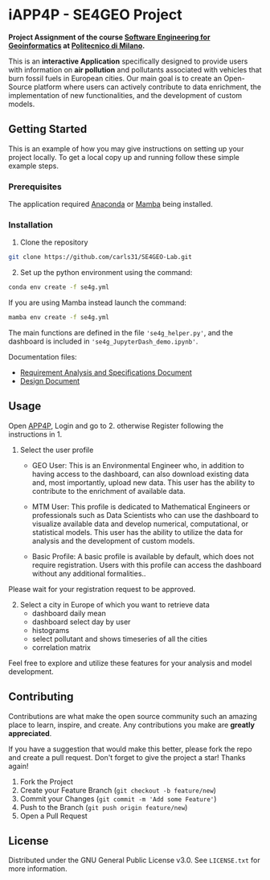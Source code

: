 # iAPP4P - SE4GEO Project

**Project Assignment of the course [Software Engineering for Geoinformatics](https://www4.ceda.polimi.it/manifesti/manifesti/controller/ManifestoPublic.do?EVN_DETTAGLIO_RIGA_MANIFESTO=evento&aa=2023&k_cf=225&k_corso_la=495&k_indir=GEO&codDescr=052423&lang=IT&semestre=2&anno_corso=1&idItemOfferta=164029&idRiga=294764) at [Politecnico di Milano](https://www.polimi.it/).**

This is an **interactive Application** specifically designed to provide users with information on **air pollution** and pollutants associated with vehicles that burn fossil fuels in European cities.
Our main goal is to create an Open-Source platform where users can actively contribute to data enrichment, the implementation of new functionalities, and the development of custom models.

## Getting Started

This is an example of how you may give instructions on setting up your project locally.
To get a local copy up and running follow these simple example steps.

### Prerequisites

The application required [Anaconda](https://conda.io/projects/conda/en/latest/user-guide/tasks/manage-environments.html) or [Mamba](https://mamba.readthedocs.io/en/latest/user_guide/mamba.html) being installed. 

### Installation

1. Clone the repository
  ```sh
  git clone https://github.com/carls31/SE4GEO-Lab.git
  ```
2. Set up the python environment using the command:
  ```sh
  conda env create -f se4g.yml 
  ```
  If you are using Mamba instead launch the command:
  ```sh
  mamba env create -f se4g.yml 
  ```

The main functions are defined in the file `'se4g_helper.py'`, and the dashboard is included in `'se4g_JupyterDash_demo.ipynb'`.

Documentation files:
 * [Requirement Analysis and Specifications Document](https://github.com/carls31/SE4GEO-Lab/blob/main/GRUPPO_GEO_RASD.pdf)
 * [Design Document](https://github.com/carls31/SE4GEO-Lab/blob/main/GRUPPO_GEO_DD.pdf)
 
## Usage

Open [APP4P](https://github.com/carls31/SE4GEO-Lab/blob/main/se4g_JupyterDash_demo.ipynb), 
Login and go to 2. otherwise Register following the instructions in 1.
1. Select the user profile
     * GEO User: This is an Environmental Engineer who, in addition to having access to the dashboard, can also download existing data and, most importantly, upload new data. This user has the ability to contribute to the enrichment of available data.
     * MTM User: This profile is dedicated to Mathematical Engineers or professionals such as Data Scientists who can use the dashboard to visualize available data and develop numerical, computational, or statistical models. This user has the ability to utilize the data for analysis and the development of custom models.

     * Basic Profile: A basic profile is available by default, which does not require registration. Users with this profile can access the dashboard without any additional formalities..

Please wait for your registration request to be approved.

2. Select a city in Europe of which you want to retrieve data
     * dashboard daily mean
     * dashboard select day by user
     * histograms
     * select pollutant and shows timeseries of all the cities 
     * correlation matrix

Feel free to explore and utilize these features for your analysis and model development.

## Contributing

Contributions are what make the open source community such an amazing place to learn, inspire, and create. Any contributions you make are **greatly appreciated**.

If you have a suggestion that would make this better, please fork the repo and create a pull request. 
Don't forget to give the project a star! Thanks again!

1. Fork the Project
2. Create your Feature Branch (`git checkout -b feature/new`)
3. Commit your Changes (`git commit -m 'Add some Feature'`)
4. Push to the Branch (`git push origin feature/new`)
5. Open a Pull Request

## License

Distributed under the GNU General Public License v3.0. See `LICENSE.txt` for more information.
